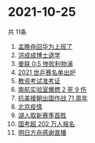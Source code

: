 # 2021-10-25
  共 11条

  <!-- BEGIN -->
  <!-- 最后更新时间:Mon Oct 25 2021 13:17:56 GMT+0000 (Coordinated Universal Time) -->
  1. [孟晚舟回华为上班了](https://www.zhihu.com/search?q=孟晚舟)
1. [洪成成博士退学](https://www.zhihu.com/search?q=洪成成)
1. [曼联 0:5 惨败利物浦](https://www.zhihu.com/search?q=曼联)
1. [2021 世乒赛名单出炉](https://www.zhihu.com/search?q=世乒赛)
1. [教资考试准考证](https://www.zhihu.com/search?q=教资)
1. [南航实验室爆燃 2 死 9 伤](https://www.zhihu.com/search?q=南京航空航天大学)
1. [抗美援朝出国作战 71 周年](https://www.zhihu.com/search?q=抗美援朝)
1. [北京疫情](https://www.zhihu.com/search?q=北京疫情)
1. [湖人取新赛季首胜](https://www.zhihu.com/search?q=湖人)
1. [国考超 202 万人报名](https://www.zhihu.com/search?q=国考)
1. [明日方舟感谢直播](https://www.zhihu.com/search?q=明日方舟)
  <!-- END -->
  